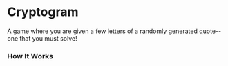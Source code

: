 # Cryptogram
A game where you are given a few letters of a randomly generated quote--one that you must solve!

### How It Works
